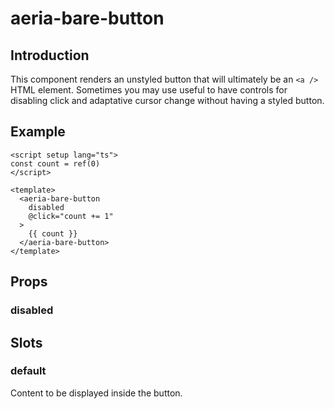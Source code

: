 # aeria-bare-button

## Introduction

This component renders an unstyled button that will ultimately be an `<a />` HTML element. Sometimes you may use useful to have controls for disabling click and adaptative cursor change without having a styled button.

## Example

```vue
<script setup lang="ts">
const count = ref(0)
</script>

<template>
  <aeria-bare-button
    disabled
    @click="count += 1"
  >
    {{ count }}
  </aeria-bare-button>
</template>
```

## Props

### disabled <Badge type="tip" text="boolean" /> <Badge type="tip" text="optional" />

## Slots

### default

Content to be displayed inside the button.
